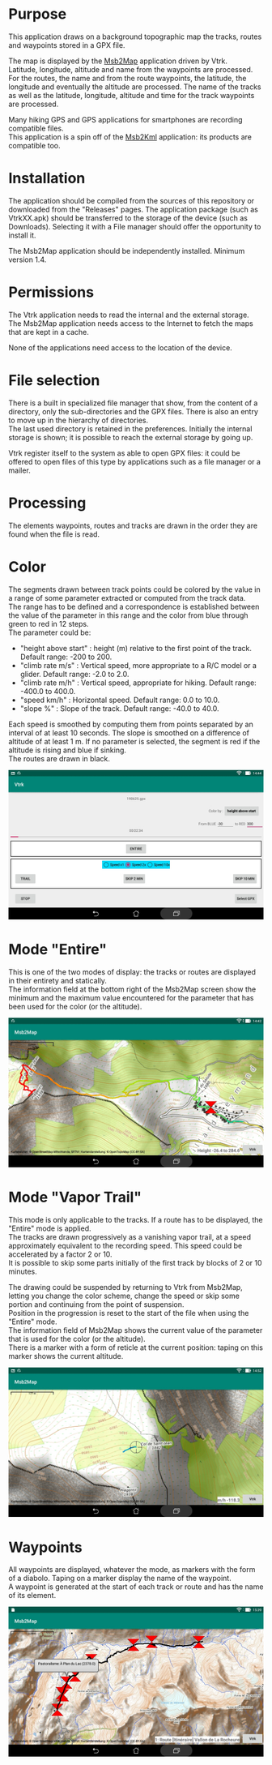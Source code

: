 # Purpose
This application draws on a background topographic map the tracks,
routes and waypoints stored in a GPX file.

The map is displayed by the [Msb2Map](https://github.com/msb2kml/Msb2Map/)
application driven by Vtrk.  
Latitude, longitude, altitude and name from the waypoints are processed.
For the routes, the name and from the route waypoints, the latitude,
the longitude and eventually the altitude are processed.
The name of the tracks as well as the latitude, longitude, altitude
and time for the track waypoints are processed.  

Many hiking GPS and GPS applications for smartphones are recording compatible
files.  
This application is a spin off of the
[Msb2Kml](https://github.com/msb2kml/Msb2Kml/) application: its products
are compatible too.

# Installation
The application should be compiled from the sources of this repository
or downloaded from the "Releases" pages. The application package (such as
VtrkXX.apk) should be transferred to the storage of the device
(such as Downloads). Selecting it with a File manager should offer
the opportunity to install it.

The Msb2Map application should be independently installed.
Minimum version 1.4.

# Permissions
The Vtrk application needs to read the internal and the external storage.  
The Msb2Map application needs access to the Internet to fetch the
maps that are kept in a cache.

None of the applications need access to the location of the device.

# File selection
There is a built in specialized file manager that show, from the
content of a directory, only the sub-directories and the GPX files.
There is also an entry to move up in the hierarchy of directories.  
The last used directory is retained in the preferences.
Initially the internal storage is shown; it is possible to reach
the external storage by going up.

Vtrk register itself to the system as able to open GPX files: it could
be offered to open files of this type by applications such as a
file manager or a mailer.

# Processing
The elements waypoints, routes and tracks are drawn in the order
they are found when the file is read.

# Color
The segments drawn between track points could be colored by the
value in a range of some parameter extracted or computed from
the track data.  
The range has to be defined and a correspondence is established
between the value of the parameter in this range and the color
from blue through green to red in 12 steps.  
The parameter could be:

+ "height above start" : height (m) relative to the first point
 of the track. Default range: -200 to 200.
+ "climb rate m/s" : Vertical speed, more appropriate to a
 R/C model or a glider. Default range: -2.0 to 2.0.
+ "climb rate m/h" : Vertical speed, appropriate for hiking.
 Default range: -400.0 to 400.0.
+ "speed km/h" : Horizontal speed. Default range: 0.0 to 10.0.
+ "slope %" : Slope of the track. Default range: -40.0 to 40.0.

Each speed is smoothed by computing them from
points separated by an interval of at least 10 seconds. 
The slope is smoothed on a difference of altitude of at least 1 m. 
If no parameter is selected, the segment is red if the altitude is
rising and blue if sinking.  
The routes are drawn in black.  

![Menu](Gallery/Menu.jpg) 


# Mode "Entire"
This is one of the two modes of display: the tracks or routes
are displayed in their entirety and statically.  
The information field at the bottom right of the Msb2Map screen
show the minimum and the maximum value encountered for the
parameter that has been used for the color (or the altitude).

![Entire](Gallery/Entire.jpg)

# Mode "Vapor Trail"
This mode is only applicable to the tracks. If a route has to
be displayed, the "Entire" mode is applied.  
The tracks are drawn progressively as a vanishing vapor trail,
at a speed approximately equivalent to the recording speed.
This speed could be accelerated by a factor 2 or 10.  
It is possible to skip some parts initially of the first track
by blocks of 2 or 10 minutes.

The drawing could be suspended by returning to Vtrk from Msb2Map,
letting you change the color scheme, change the speed or skip
some portion and continuing from the point of suspension.  
Position in the progression is reset to the start
of the file when using the "Entire" mode.  
The information field of Msb2Map shows the current value of the
parameter that is used for the color (or the altitude).  
There is a marker with a form of reticle at the current
position: taping on this marker shows the current altitude.

![VaporTrail](Gallery/VaporTrail.jpg)

# Waypoints
All waypoints are displayed, whatever the mode, as markers
with the form of a diabolo. Taping on a marker display the name
of the waypoint.  
A waypoint is generated at the start of each track or route and has
the name of its element.

![RouteAndWpt](Gallery/RouteAndWpt.jpg)



